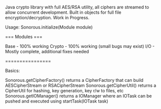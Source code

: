 Java crypto library with full AES/RSA utility, all ciphers are streamed to allow concurrent development.
Built in objects for full file encryption/decryption. Work in Progress.

Usage: Sonorous.initialize(Module module)

=== Modules ===

Base - 100% working
Crypto - 100% working (small bugs may exist)
I/O - Mostly complete, additional fixes needed

================

Basics:

Sonorous.getCipherFactory() returns a CipherFactory that can build AESCipherStream or RSACipherStream
Sonorous.getCipherUtil() returns a CipherUtil for hashing, key generation, key r/w to files, etc
Sonorous.getIOManager() returns a IOManager where an IOTask can be pushed and executed using startTask(IOTask task)